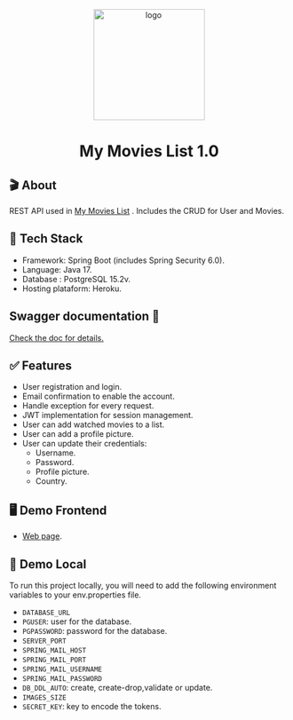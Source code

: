 <div align="center">
  <img src="https://i.ibb.co/RSbYNhr/logo.png" alt="logo" width="200" height="auto" />
  <h1>My Movies List 1.0</h1>
</div>

## 🎬 About

REST API used in [My Movies List](https://nicolas-palacio.github.io/my-movies-list/) . Includes the CRUD for User and Movies.

## 👾 Tech Stack

- Framework: Spring Boot (includes Spring Security 6.0).
- Language: Java 17.
- Database : PostgreSQL 15.2v.
- Hosting plataform: Heroku.

## Swagger documentation 📃

[Check the doc for details.](https://pp1-iot.herokuapp.com/iot-api.html)

## ✅ Features

- User registration and login.
- Email confirmation to enable the account.
- Handle exception for every request.
- JWT implementation for session management.
- User can add watched movies to a list.
- User can add a profile picture.
- User can update their credentials:
  - Username.
  - Password.
  - Profile picture.
  - Country.

## 🖥 Demo Frontend

- [Web page](https://nicolas-palacio.github.io/my-movies-list/).

## 🔑 Demo Local

To run this project locally, you will need to add the following environment variables to your env.properties file.

- `DATABASE_URL`
- `PGUSER`: user for the database.
- `PGPASSWORD`: password for the database.
- `SERVER_PORT`
- `SPRING_MAIL_HOST`
- `SPRING_MAIL_PORT`
- `SPRING_MAIL_USERNAME`
- `SPRING_MAIL_PASSWORD`
- `DB_DDL_AUTO`: create, create-drop,validate or update.
- `IMAGES_SIZE`
- `SECRET_KEY`: key to encode the tokens.
